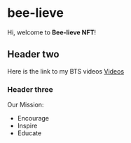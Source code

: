 # bee-lieve

Hi, welcome to **Bee-lieve NFT**!

## Header two

Here is the link to my BTS videos [Videos](https://www.youtube.com/)

### Header three

Our Mission:

- Encourage
- Inspire 
- Educate 

